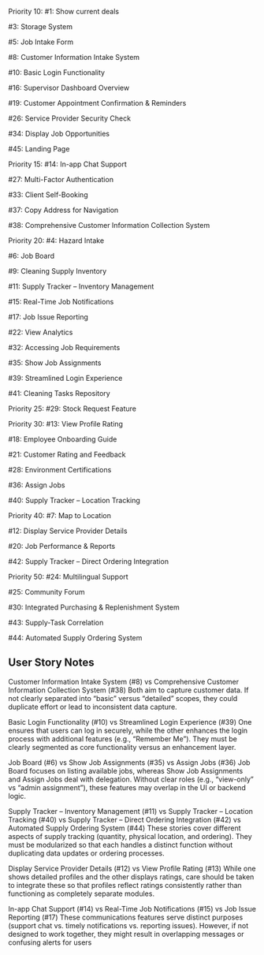 Priority 10:
#1: Show current deals

#3: Storage System

#5: Job Intake Form

#8: Customer Information Intake System

#10: Basic Login Functionality

#16: Supervisor Dashboard Overview

#19: Customer Appointment Confirmation & Reminders

#26: Service Provider Security Check

#34: Display Job Opportunities

#45: Landing Page 

Priority 15:
#14: In-app Chat Support

#27: Multi-Factor Authentication

#33: Client Self-Booking

#37: Copy Address for Navigation

#38: Comprehensive Customer Information Collection System

Priority 20:
#4: Hazard Intake

#6: Job Board

#9: Cleaning Supply Inventory

#11: Supply Tracker – Inventory Management

#15: Real-Time Job Notifications

#17: Job Issue Reporting

#22: View Analytics

#32: Accessing Job Requirements

#35: Show Job Assignments

#39: Streamlined Login Experience

#41: Cleaning Tasks Repository

Priority 25:
#29: Stock Request Feature

Priority 30:
#13: View Profile Rating

#18: Employee Onboarding Guide

#21: Customer Rating and Feedback

#28: Environment Certifications

#36: Assign Jobs

#40: Supply Tracker – Location Tracking

Priority 40:
#7: Map to Location

#12: Display Service Provider Details

#20: Job Performance & Reports

#42: Supply Tracker – Direct Ordering Integration

Priority 50:
#24: Multilingual Support

#25: Community Forum

#30: Integrated Purchasing & Replenishment System

#43: Supply-Task Correlation

#44: Automated Supply Ordering System


## User Story Notes ##
Customer Information Intake System (#8) vs Comprehensive Customer Information Collection System (#38) Both aim to capture customer data. If not clearly separated into “basic” versus “detailed” scopes, they could duplicate effort or lead to inconsistent data capture.

Basic Login Functionality (#10) vs Streamlined Login Experience (#39) One ensures that users can log in securely, while the other enhances the login process with additional features (e.g., “Remember Me”). They must be clearly segmented as core functionality versus an enhancement layer.

Job Board (#6) vs Show Job Assignments (#35) vs Assign Jobs (#36) Job Board focuses on listing available jobs, whereas Show Job Assignments and Assign Jobs deal with delegation. Without clear roles (e.g., “view-only” vs “admin assignment”), these features may overlap in the UI or backend logic.

Supply Tracker – Inventory Management (#11) vs Supply Tracker – Location Tracking (#40) vs Supply Tracker – Direct Ordering Integration (#42) vs Automated Supply Ordering System (#44) These stories cover different aspects of supply tracking (quantity, physical location, and ordering). They must be modularized so that each handles a distinct function without duplicating data updates or ordering processes.

Display Service Provider Details (#12) vs View Profile Rating (#13) While one shows detailed profiles and the other displays ratings, care should be taken to integrate these so that profiles reflect ratings consistently rather than functioning as completely separate modules.

In-app Chat Support (#14) vs Real-Time Job Notifications (#15) vs Job Issue Reporting (#17) These communications features serve distinct purposes (support chat vs. timely notifications vs. reporting issues). However, if not designed to work together, they might result in overlapping messages or confusing alerts for users